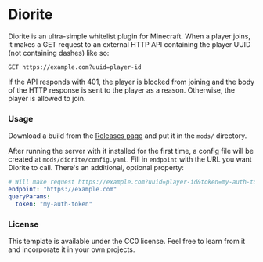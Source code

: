 # Diorite

Diorite is an ultra-simple whitelist plugin for Minecraft. When a player joins, it makes a GET request to an external HTTP API containing the player UUID (not containing dashes) like so:

```
GET https://example.com?uuid=player-id
```

If the API responds with 401, the player is blocked from joining and the body of the HTTP response is sent to the player as a reason. Otherwise, the player is allowed to join.

### Usage

Download a build from the [Releases page](https://github.com/Keweenaw-Kube/diorite/releases) and put it in the `mods/` directory.

After running the server with it installed for the first time, a config file will be created at `mods/diorite/config.yaml`. Fill in `endpoint` with the URL you want Diorite to call. There's an additional, optional property:

```yml
# Will make request https://example.com?uuid=player-id&token=my-auth-token
endpoint: "https://example.com"
queryParams:
  token: "my-auth-token"
```

### License

This template is available under the CC0 license. Feel free to learn from it and incorporate it in your own projects.
